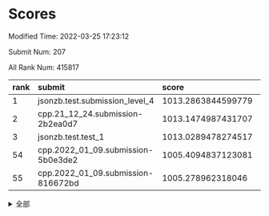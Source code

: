 # Scores

Modified Time: 2022-03-25 17:23:12

Submit Num: 207

All Rank Num: 415817

| rank |               submit               |       score        |       sigma        | pk_num |
| :--- | :--------------------------------- | :----------------- | :----------------- | :----- |
| 1    | jsonzb.test.submission_level_4     | 1013.2863844599779 | 0.7957363667407078 | 8032   |
| 2    | cpp.21_12_24.submission-2b2ea0d7   | 1013.1474987431707 | 0.8018892877631902 | 8035   |
| 3    | jsonzb.test.test_1                 | 1013.0289478274517 | 0.8115314883974787 | 8035   |
| 54   | cpp.2022_01_09.submission-5b0e3de2 | 1005.4094837123081 | 0.7134135196524537 | 8040   |
| 55   | cpp.2022_01_09.submission-816672bd | 1005.278962318046  | 0.7246553815286227 | 8032   |


<details>
<summary>全部</summary>

| rank |                 submit                 |       score        |       sigma        | pk_num |
| :--- | :------------------------------------- | :----------------- | :----------------- | :----- |
| 1    | jsonzb.test.submission_level_4         | 1013.2863844599779 | 0.7957363667407078 | 8032   |
| 2    | cpp.21_12_24.submission-2b2ea0d7       | 1013.1474987431707 | 0.8018892877631902 | 8035   |
| 3    | jsonzb.test.test_1                     | 1013.0289478274517 | 0.8115314883974787 | 8035   |
| 4    | gobigger.level_3.submission_level_3_1  | 1012.0313285586265 | 0.7883001292425509 | 8038   |
| 5    | gobigger.level_3.submission_level_3_30 | 1011.805227199649  | 0.7784220114007555 | 8034   |
| 6    | gobigger.level_3.submission_level_3_3  | 1011.5658159792314 | 0.7781717071414997 | 8032   |
| 7    | gobigger.level_3.submission_level_3_22 | 1011.3994785298307 | 0.7861009820136354 | 8034   |
| 8    | gobigger.level_3.submission_level_3_25 | 1011.0442541812063 | 0.7829330744976655 | 8032   |
| 9    | gobigger.level_3.submission_level_3_43 | 1010.9612240942306 | 0.783884806398909  | 8034   |
| 10   | gobigger.level_3.submission_level_3_28 | 1010.8330627588408 | 0.7790421595287597 | 8039   |
| 11   | gobigger.level_3.submission_level_3_16 | 1010.7791472077894 | 0.7739388860023033 | 8030   |
| 12   | gobigger.level_3.submission_level_3_11 | 1010.7742037169925 | 0.7676364792659301 | 8034   |
| 13   | gobigger.level_3.submission_level_3_8  | 1010.6445943974029 | 0.7570045352877317 | 8037   |
| 14   | gobigger.level_3.submission_level_3_44 | 1010.5695977579146 | 0.7601607282686887 | 8037   |
| 15   | gobigger.level_3.submission_level_3_45 | 1010.5188284378812 | 0.7611717590867978 | 8033   |
| 16   | gobigger.level_3.submission_level_3_13 | 1010.5091362715634 | 0.7749925061203473 | 8036   |
| 17   | gobigger.level_3.submission_level_3_35 | 1010.4825534066807 | 0.7815606648980405 | 8037   |
| 18   | gobigger.level_3.submission_level_3_27 | 1010.4706334003006 | 0.7640559514836255 | 8037   |
| 19   | gobigger.level_3.submission_level_3_26 | 1010.4128359622739 | 0.7773424519716086 | 8036   |
| 20   | gobigger.level_3.submission_level_3_42 | 1010.3375450210742 | 0.7747549378251084 | 8036   |
| 21   | gobigger.level_3.submission_level_3_41 | 1010.3321301930637 | 0.7666188882888629 | 8038   |
| 22   | gobigger.level_3.submission_level_3_32 | 1010.2910698045192 | 0.800948817168095  | 8039   |
| 23   | gobigger.level_3.submission_level_3_6  | 1010.2901033163282 | 0.7666771832540799 | 8034   |
| 24   | gobigger.level_3.submission_level_3_18 | 1010.252051905987  | 0.7886321453945837 | 8033   |
| 25   | gobigger.level_3.submission_level_3_2  | 1010.1225688745972 | 0.7579051480558575 | 8038   |
| 26   | gobigger.level_3.submission_level_3_47 | 1010.0658087978529 | 0.7809858002021379 | 8034   |
| 27   | gobigger.level_3.submission_level_3_49 | 1010.0637077778421 | 0.7585350310584149 | 8032   |
| 28   | gobigger.level_3.submission_level_3_10 | 1010.0127977245545 | 0.7499778552290541 | 8039   |
| 29   | gobigger.level_3.submission_level_3_14 | 1009.9907737800241 | 0.7537642278313392 | 8035   |
| 30   | gobigger.level_3.submission_level_3_21 | 1009.980352559409  | 0.7554614054607353 | 8026   |
| 31   | gobigger.level_3.submission_level_3_40 | 1009.9429272509836 | 0.7556699901867029 | 8031   |
| 32   | gobigger.level_3.submission_level_3_5  | 1009.8938216281186 | 0.7506989558666374 | 8039   |
| 33   | gobigger.level_3.submission_level_3_19 | 1009.7711915009962 | 0.7706223819152648 | 8042   |
| 34   | gobigger.level_3.submission_level_3_23 | 1009.7258679173506 | 0.7721804870500144 | 8036   |
| 35   | gobigger.level_3.submission_level_3_17 | 1009.6626799170633 | 0.7348573408234287 | 8027   |
| 36   | gobigger.level_3.submission_level_3_34 | 1009.5918745781584 | 0.7592182344310722 | 8034   |
| 37   | gobigger.level_3.submission_level_3_39 | 1009.5695090577115 | 0.745903845985777  | 8038   |
| 38   | gobigger.level_3.submission_level_3_9  | 1009.5400704993469 | 0.7401917005942842 | 8029   |
| 39   | gobigger.level_3.submission_level_3_29 | 1009.5237040137204 | 0.7624238778993737 | 8034   |
| 40   | gobigger.level_3.submission_level_3_33 | 1009.4690169753852 | 0.7639599232950633 | 8037   |
| 41   | gobigger.level_3.submission_level_3_48 | 1009.429737879837  | 0.7416024148450111 | 8035   |
| 42   | gobigger.level_3.submission_level_3_37 | 1009.3025057406504 | 0.7723928504899275 | 8035   |
| 43   | gobigger.level_3.submission_level_3_24 | 1009.185752195815  | 0.7411117490122209 | 8039   |
| 44   | gobigger.level_3.submission_level_3_31 | 1009.0396351823968 | 0.7602242470080255 | 8035   |
| 45   | gobigger.level_3.submission_level_3_20 | 1008.9943139019949 | 0.7466185222205692 | 8034   |
| 46   | gobigger.level_3.submission_level_3_7  | 1008.9934042469898 | 0.7576469781534471 | 8038   |
| 47   | gobigger.level_3.submission_level_3_4  | 1008.9639167613625 | 0.7301037406656561 | 8035   |
| 48   | gobigger.level_3.submission_level_3_15 | 1008.7351162111232 | 0.7503523217934106 | 8032   |
| 49   | gobigger.level_3.submission_level_3_12 | 1008.6614485992524 | 0.7603821557032736 | 8035   |
| 50   | gobigger.level_3.submission_level_3_46 | 1008.5029730608865 | 0.7552225176359142 | 8036   |
| 51   | gobigger.level_3.submission_level_3_36 | 1008.4437258018809 | 0.7371049183746713 | 8034   |
| 52   | gobigger.level_3.submission_level_3_0  | 1008.3765314831977 | 0.7525843430744213 | 8039   |
| 53   | gobigger.level_3.submission_level_3_38 | 1007.8809970665374 | 0.750440085302396  | 8038   |
| 54   | cpp.2022_01_09.submission-5b0e3de2     | 1005.4094837123081 | 0.7134135196524537 | 8040   |
| 55   | cpp.2022_01_09.submission-816672bd     | 1005.278962318046  | 0.7246553815286227 | 8032   |
| 56   | gobigger.level_1.submission_level_1_24 | 1004.9183251036089 | 0.7320406339299892 | 8038   |
| 57   | gobigger.level_1.submission_level_1_15 | 1004.7657038763198 | 0.7285155550625954 | 8039   |
| 58   | gobigger.level_1.submission_level_1_6  | 1004.5707295002729 | 0.7110819022813839 | 8031   |
| 59   | gobigger.level_1.submission_level_1_17 | 1004.5515344667803 | 0.7158913871641706 | 8031   |
| 60   | gobigger.level_1.submission_level_1_13 | 1004.291333236409  | 0.7149210089885933 | 8033   |
| 61   | gobigger.level_1.submission_level_1_0  | 1004.1551295727726 | 0.7171717627557688 | 8037   |
| 62   | gobigger.level_1.submission_level_1_36 | 1004.0787410951989 | 0.7291475379746535 | 8037   |
| 63   | gobigger.level_1.submission_level_1_22 | 1003.9053850038239 | 0.7143491620173746 | 8037   |
| 64   | gobigger.level_1.submission_level_1_34 | 1003.8997287302682 | 0.7117973515448883 | 8035   |
| 65   | gobigger.level_1.submission_level_1_14 | 1003.8033834044711 | 0.7137043808468714 | 8038   |
| 66   | gobigger.level_1.submission_level_1_7  | 1003.8021963618974 | 0.7153934249447215 | 8034   |
| 67   | gobigger.level_1.submission_level_1_21 | 1003.7014901058826 | 0.7191239584904213 | 8031   |
| 68   | gobigger.level_1.submission_level_1_12 | 1003.6923563595683 | 0.7242969694767636 | 8032   |
| 69   | gobigger.level_1.submission_level_1_5  | 1003.6150436560741 | 0.7194309710444882 | 8036   |
| 70   | gobigger.level_1.submission_level_1_16 | 1003.6015156328895 | 0.7158158522246336 | 8039   |
| 71   | gobigger.level_1.submission_level_1_11 | 1003.5992406836857 | 0.7371915159044606 | 8035   |
| 72   | gobigger.level_1.submission_level_1_19 | 1003.5776835127456 | 0.7111366249780876 | 8041   |
| 73   | gobigger.level_1.submission_level_1_33 | 1003.5456112083934 | 0.7142272808781261 | 8032   |
| 74   | gobigger.level_1.submission_level_1_37 | 1003.5126963441082 | 0.7052532981568175 | 8030   |
| 75   | gobigger.level_1.submission_level_1_3  | 1003.450645473137  | 0.7151213187617151 | 8035   |
| 76   | gobigger.level_1.submission_level_1_2  | 1003.4293656637764 | 0.7158354104417229 | 8032   |
| 77   | gobigger.level_1.submission_level_1_47 | 1003.3943537897619 | 0.7205545483242078 | 8034   |
| 78   | gobigger.level_1.submission_level_1_49 | 1003.3769782067857 | 0.7168465561091939 | 8034   |
| 79   | gobigger.level_1.submission_level_1_27 | 1003.3532111140368 | 0.7188972223526785 | 8037   |
| 80   | gobigger.level_1.submission_level_1_9  | 1003.3280495385823 | 0.7130689651898717 | 8030   |
| 81   | gobigger.level_1.submission_level_1_42 | 1003.3233220764045 | 0.7251283762653066 | 8039   |
| 82   | gobigger.level_1.submission_level_1_18 | 1003.3144964531537 | 0.7260638546266284 | 8030   |
| 83   | gobigger.level_1.submission_level_1_48 | 1003.2787832518416 | 0.713674516791926  | 8036   |
| 84   | gobigger.level_1.submission_level_1_45 | 1003.2759502719233 | 0.7052700044945361 | 8038   |
| 85   | gobigger.level_1.submission_level_1_10 | 1003.2701434810092 | 0.7173839726923587 | 8031   |
| 86   | gobigger.level_1.submission_level_1_28 | 1003.2065805484453 | 0.7251281478361693 | 8037   |
| 87   | gobigger.level_1.submission_level_1_20 | 1003.1929408364473 | 0.7291707164922117 | 8039   |
| 88   | gobigger.level_1.submission_level_1_29 | 1003.1788683437376 | 0.704635140605154  | 8034   |
| 89   | gobigger.level_1.submission_level_1_38 | 1003.1616749222425 | 0.7138921690115194 | 8032   |
| 90   | gobigger.level_1.submission_level_1_31 | 1003.1424940185593 | 0.7081860373982453 | 8032   |
| 91   | gobigger.level_1.submission_level_1_46 | 1003.1217876364306 | 0.7131464879297843 | 8033   |
| 92   | gobigger.level_1.submission_level_1_1  | 1003.0732650879454 | 0.7251208344697323 | 8040   |
| 93   | gobigger.level_1.submission_level_1_4  | 1003.0632724853709 | 0.7184434404635205 | 8037   |
| 94   | gobigger.level_1.submission_level_1_43 | 1002.9925742843931 | 0.7232120039137545 | 8031   |
| 95   | gobigger.level_1.submission_level_1_41 | 1002.8592483709909 | 0.7237201068880472 | 8026   |
| 96   | gobigger.level_1.submission_level_1_32 | 1002.8220954999829 | 0.7178293720982287 | 8035   |
| 97   | gobigger.level_1.submission_level_1_23 | 1002.6692271897543 | 0.7179777007598922 | 8037   |
| 98   | gobigger.level_1.submission_level_1_35 | 1002.6587183220443 | 0.7097220504525807 | 8036   |
| 99   | gobigger.level_1.submission_level_1_26 | 1002.5607082240778 | 0.7146391425009685 | 8036   |
| 100  | gobigger.level_1.submission_level_1_39 | 1002.5396705459525 | 0.7120646990754738 | 8037   |
| 101  | gobigger.level_1.submission_level_1_44 | 1002.509505932654  | 0.7211070300883416 | 8037   |
| 102  | gobigger.level_1.submission_level_1_8  | 1002.4307630088351 | 0.7102776822597486 | 8036   |
| 103  | gobigger.level_1.submission_level_1_25 | 1002.3779251302416 | 0.7161232662126454 | 8035   |
| 104  | gobigger.level_1.submission_level_1_30 | 1002.3174504908317 | 0.7242709207398335 | 8035   |
| 105  | gobigger.level_1.submission_level_1_40 | 1002.2208869015296 | 0.7175800155892986 | 8036   |
| 106  | gobigger.random.submission_random_25   | 997.7062074206602  | 0.706547606088303  | 8034   |
| 107  | gobigger.random.submission_random_35   | 997.0360017692644  | 0.7016524603160034 | 8033   |
| 108  | gobigger.random.submission_random_24   | 997.0343001649933  | 0.703957660148316  | 8037   |
| 109  | gobigger.random.submission_random_29   | 996.956301199252   | 0.7109865519731633 | 8037   |
| 110  | gobigger.random.submission_random_14   | 996.9427003177653  | 0.7127321955298773 | 8034   |
| 111  | gobigger.random.submission_random_18   | 996.8732415801369  | 0.6970174510891536 | 8041   |
| 112  | gobigger.random.submission_random_47   | 996.8121151117724  | 0.711920302453186  | 8027   |
| 113  | gobigger.random.submission_random_41   | 996.752435192251   | 0.7162164604374339 | 8035   |
| 114  | gobigger.random.submission_random_26   | 996.6769712711645  | 0.7151710293200827 | 8035   |
| 115  | gobigger.random.submission_random_22   | 996.6518798955021  | 0.7042084768067347 | 8034   |
| 116  | gobigger.random.submission_random_2    | 996.5255710084741  | 0.711884774091696  | 8035   |
| 117  | gobigger.random.submission_random_5    | 996.4753743001717  | 0.7106355869796493 | 8036   |
| 118  | gobigger.random.submission_random_12   | 996.4392873194422  | 0.7235135622174315 | 8034   |
| 119  | gobigger.random.submission_random_43   | 996.3506656773902  | 0.7092892460649425 | 8034   |
| 120  | gobigger.random.submission_random_27   | 996.223066281293   | 0.7122443825526359 | 8038   |
| 121  | gobigger.random.submission_random_45   | 996.171854418769   | 0.7139791270397151 | 8031   |
| 122  | gobigger.random.submission_random_31   | 996.1688267313854  | 0.6994570153213706 | 8039   |
| 123  | gobigger.random.submission_random_30   | 996.1479223504466  | 0.7203502699507723 | 8031   |
| 124  | gobigger.random.submission_random_16   | 996.1194860415629  | 0.7131219017276544 | 8037   |
| 125  | gobigger.random.submission_random_39   | 996.1081614886008  | 0.7156109269316747 | 8031   |
| 126  | gobigger.random.submission_random_46   | 996.0081206840388  | 0.7083218177971673 | 8030   |
| 127  | gobigger.random.submission_random_38   | 996.0036777757788  | 0.7122195514398286 | 8036   |
| 128  | gobigger.random.submission_random_4    | 996.001432541255   | 0.7053948883664517 | 8033   |
| 129  | gobigger.random.submission_random_20   | 995.9968069832591  | 0.7074790562090513 | 8041   |
| 130  | gobigger.random.submission_random_44   | 995.9340229564773  | 0.7252656809895562 | 8037   |
| 131  | gobigger.random.submission_random_28   | 995.9330201761677  | 0.7137453768788742 | 8030   |
| 132  | gobigger.random.submission_random_13   | 995.9283879350533  | 0.7088508449574941 | 8029   |
| 133  | gobigger.random.submission_random_3    | 995.910323281607   | 0.7089767320475833 | 8032   |
| 134  | gobigger.random.submission_random_11   | 995.8777584169998  | 0.7123400944724293 | 8037   |
| 135  | gobigger.random.submission_random_7    | 995.8408934902116  | 0.7202220472706372 | 8038   |
| 136  | gobigger.random.submission_random_17   | 995.8061129780828  | 0.714318571662077  | 8033   |
| 137  | gobigger.random.submission_random_8    | 995.7754599016371  | 0.7019174320718446 | 8037   |
| 138  | gobigger.random.submission_random_33   | 995.7504354361512  | 0.7122315956108655 | 8034   |
| 139  | gobigger.random.submission_random_37   | 995.6971767860285  | 0.6919998039047887 | 8034   |
| 140  | gobigger.random.submission_random_1    | 995.6219977222166  | 0.719229719846828  | 8033   |
| 141  | gobigger.random.submission_random_40   | 995.5862694859784  | 0.7072279437221225 | 8038   |
| 142  | gobigger.random.submission_random_9    | 995.530611679196   | 0.705858964268042  | 8032   |
| 143  | gobigger.random.submission_random_15   | 995.490270562585   | 0.711928024121414  | 8033   |
| 144  | gobigger.random.submission_random_49   | 995.344017271976   | 0.7102329903085629 | 8036   |
| 145  | gobigger.random.submission_random_48   | 995.3161505044934  | 0.7065806928509126 | 8035   |
| 146  | gobigger.random.submission_random_21   | 995.2935006520046  | 0.721599085789334  | 8040   |
| 147  | gobigger.random.submission_random_42   | 995.207096821435   | 0.7123866610321624 | 8037   |
| 148  | gobigger.random.submission_random_10   | 995.1742714388778  | 0.7098606243206572 | 8035   |
| 149  | gobigger.random.submission_random_19   | 995.1414591634392  | 0.7080973475439776 | 8035   |
| 150  | gobigger.random.submission_random_6    | 994.868732935359   | 0.7210655421699038 | 8039   |
| 151  | gobigger.random.submission_random_0    | 994.7983493729416  | 0.7109462572311636 | 8035   |
| 152  | gobigger.random.submission_random_32   | 994.7600424022869  | 0.7225363297841837 | 8034   |
| 153  | gobigger.random.submission_random_36   | 994.5999173344795  | 0.7177791858794508 | 8040   |
| 154  | gobigger.random.submission_random_23   | 994.4301587956727  | 0.7303224068502663 | 8034   |
| 155  | gobigger.level_2.submission_level_2_21 | 994.3759247247132  | 0.7260552931990664 | 8038   |
| 156  | gobigger.level_2.submission_level_2_32 | 994.3564099507136  | 0.7317365155428814 | 8035   |
| 157  | gobigger.level_2.submission_level_2_42 | 993.700257421108   | 0.7349647798771167 | 8031   |
| 158  | gobigger.level_2.submission_level_2_26 | 993.5889463585903  | 0.7280713496785017 | 8036   |
| 159  | gobigger.level_2.submission_level_2_48 | 993.5557239648787  | 0.7449564411131216 | 8035   |
| 160  | gobigger.random.submission_random_34   | 993.5181306319937  | 0.7203135972233741 | 8040   |
| 161  | gobigger.level_2.submission_level_2_39 | 993.4570816879055  | 0.737950754725147  | 8036   |
| 162  | gobigger.level_2.submission_level_2_38 | 993.4285261356716  | 0.7427074829008748 | 8032   |
| 163  | gobigger.level_2.submission_level_2_0  | 993.3791256404021  | 0.7367433834789431 | 8037   |
| 164  | gobigger.level_2.submission_level_2_3  | 993.2649709068529  | 0.7325163977701298 | 8031   |
| 165  | gobigger.level_2.submission_level_2_4  | 993.1899775074751  | 0.7315303477363138 | 8039   |
| 166  | gobigger.level_2.submission_level_2_46 | 992.8934554668109  | 0.7427097159261411 | 8039   |
| 167  | gobigger.level_2.submission_level_2_45 | 992.6297245277502  | 0.7375140605146664 | 8035   |
| 168  | gobigger.level_2.submission_level_2_6  | 992.6099213859892  | 0.7393900332984731 | 8034   |
| 169  | gobigger.level_2.submission_level_2_31 | 992.5476977153065  | 0.7488000437441751 | 8036   |
| 170  | gobigger.level_2.submission_level_2_2  | 992.5094682098397  | 0.7335110025737659 | 8028   |
| 171  | gobigger.level_2.submission_level_2_37 | 992.4804683634876  | 0.7309123723293314 | 8034   |
| 172  | gobigger.level_2.submission_level_2_1  | 992.4098251926883  | 0.7523144512981942 | 8036   |
| 173  | gobigger.level_2.submission_level_2_24 | 992.33615829462    | 0.753776240898255  | 8038   |
| 174  | gobigger.level_2.submission_level_2_20 | 992.3210273120867  | 0.7392985648083166 | 8041   |
| 175  | gobigger.level_2.submission_level_2_40 | 992.3133640164376  | 0.7620729013015921 | 8037   |
| 176  | gobigger.level_2.submission_level_2_11 | 992.3022430493514  | 0.7424322837994953 | 8036   |
| 177  | gobigger.level_2.submission_level_2_19 | 992.294151157626   | 0.7287795342133148 | 8034   |
| 178  | gobigger.level_2.submission_level_2_15 | 992.2612318226978  | 0.7396222172141095 | 8035   |
| 179  | gobigger.level_2.submission_level_2_14 | 992.1871809705566  | 0.7455277677933995 | 8037   |
| 180  | gobigger.level_2.submission_level_2_16 | 992.1730521870381  | 0.7382186368185518 | 8038   |
| 181  | gobigger.level_2.submission_level_2_36 | 992.0597832420935  | 0.7427808699938057 | 8031   |
| 182  | gobigger.level_2.submission_level_2_27 | 992.0508540843     | 0.7445862187049482 | 8038   |
| 183  | gobigger.level_2.submission_level_2_18 | 992.0082652795691  | 0.7525733011740041 | 8031   |
| 184  | gobigger.level_2.submission_level_2_10 | 991.9988097948153  | 0.7546368891317412 | 8036   |
| 185  | gobigger.level_2.submission_level_2_13 | 991.8907999269776  | 0.7681229950848841 | 8033   |
| 186  | gobigger.level_2.submission_level_2_8  | 991.8434765069007  | 0.7466188651931147 | 8041   |
| 187  | gobigger.level_2.submission_level_2_5  | 991.7619285592607  | 0.7378555171651454 | 8041   |
| 188  | gobigger.level_2.submission_level_2_44 | 991.697146921685   | 0.7547000662622679 | 8036   |
| 189  | gobigger.level_2.submission_level_2_33 | 991.6877982657358  | 0.7599917319583358 | 8034   |
| 190  | gobigger.level_2.submission_level_2_23 | 991.4947703917144  | 0.7556418465874242 | 8038   |
| 191  | gobigger.level_2.submission_level_2_43 | 991.4322371212753  | 0.7548219200337848 | 8029   |
| 192  | gobigger.level_2.submission_level_2_12 | 991.4305038867059  | 0.7554427163890272 | 8036   |
| 193  | gobigger.level_2.submission_level_2_22 | 991.379047125291   | 0.7569473610076829 | 8040   |
| 194  | gobigger.level_2.submission_level_2_47 | 991.3131261905676  | 0.7453132833263686 | 8030   |
| 195  | gobigger.level_2.submission_level_2_28 | 991.2983580442142  | 0.7417243678892904 | 8030   |
| 196  | gobigger.level_2.submission_level_2_7  | 991.26887325949    | 0.7584536531583842 | 8035   |
| 197  | gobigger.level_2.submission_level_2_49 | 991.2486273423154  | 0.7637827710216247 | 8037   |
| 198  | gobigger.level_2.submission_level_2_41 | 991.2371812319748  | 0.7801060507613488 | 8035   |
| 199  | gobigger.level_2.submission_level_2_29 | 991.2357779637993  | 0.7584357015109623 | 8037   |
| 200  | gobigger.level_2.submission_level_2_34 | 990.9927360685007  | 0.732879796620516  | 8035   |
| 201  | gobigger.level_2.submission_level_2_9  | 990.9140925200993  | 0.7454004832036741 | 8041   |
| 202  | gobigger.level_2.submission_level_2_17 | 990.8669112341016  | 0.7629456734998107 | 8040   |
| 203  | gobigger.level_2.submission_level_2_30 | 990.8081525329412  | 0.7602739688482055 | 8036   |
| 204  | gobigger.level_2.submission_level_2_35 | 990.5237477192373  | 0.7583740222775479 | 8036   |
| 205  | gobigger.level_2.submission_level_2_25 | 990.1730621646874  | 0.7610490293172262 | 8035   |
| 206  | gobigger.none.submission_none_0        | 978.6169690550192  | 1.2162747971373213 | 8037   |
| 207  | gobigger.none.submission_none_1        | 975.7374452896169  | 1.4391065998886545 | 8032   |

</details>